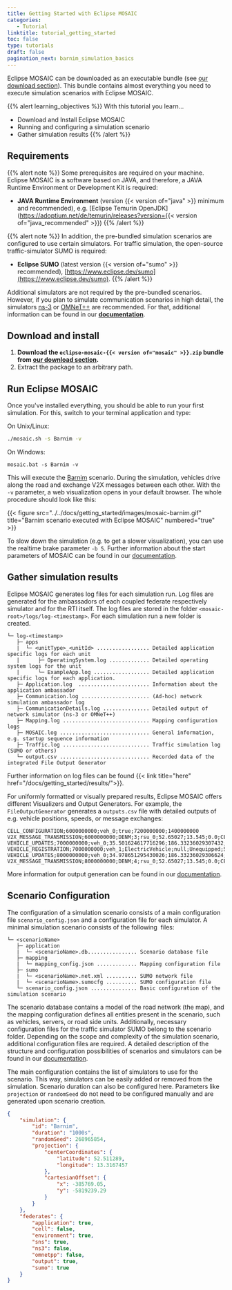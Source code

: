 ```yaml
---
title: Getting Started with Eclipse MOSAIC
categories:
   - Tutorial
linktitle: tutorial_getting_started
toc: false
type: tutorials
draft: false
pagination_next: barnim_simulation_basics
---
```


Eclipse MOSAIC can be downloaded as an executable bundle (see [our download section](/download)). This bundle
contains almost everything you need to execute simulation scenarios with Eclipse MOSAIC.

{{% alert learning_objectives %}}
With this tutorial you learn...  
* Download and Install Eclipse MOSAIC
* Running and configuring a simulation scenario
* Gather simulation results
{{% /alert %}}

## Requirements

{{% alert note %}}
Some prerequisites are required on your machine. Eclipse MOSAIC is a software based on JAVA, and therefore, a 
JAVA Runtime Environment or Development Kit is required:
- **JAVA Runtime Environment** (version {{< version of="java" >}} minimum and recommended), e.g. [Eclipse Temurin OpenJDK](https://adoptium.net/de/temurin/releases?version={{< version of="java_recommended" >}})
{{% /alert %}}

{{% alert note %}}
In addition, the pre-bundled simulation scenarios are configured to use certain simulators. For traffic simulation, the open-source 
traffic-simulator SUMO is required:
- **Eclipse SUMO** (latest version {{< version of="sumo" >}} recommended), [https://www.eclipse.dev/sumo](https://www.eclipse.dev/sumo).
{{% /alert %}}

Additional simulators are not required by the pre-bundled scenarios. However, if you plan to simulate communication scenarios
in high detail, the simulators [ns-3](/docs/simulators/network_simulator_ns3) or 
[OMNeT++](/docs/simulators/network_simulator_omnetpp) are recommended. For that, additional 
information can be found in our **[documentation](/docs/getting_started)**.

## Download and install

1. **Download the `eclipse-mosaic-{{< version of="mosaic" >}}.zip` bundle from [our download section](/download).** 
2. Extract the package to an arbitrary path.

## Run Eclipse MOSAIC

Once you've installed everything, you should be able to run your first simulation. For this, switch to your terminal application and type:

On Unix/Linux:
```bash
./mosaic.sh -s Barnim -v
```

On Windows:

```dos
mosaic.bat -s Barnim -v
```

This will execute the [Barnim](/tutorials/barnim_simulation_basics) scenario. During the simulation, vehicles drive along the
road and exchange V2X messages between each other. With the `-v` parameter, a web visualization opens in your default browser. The whole
procedure should look like this:

{{< figure src="../../docs/getting_started/images/mosaic-barnim.gif" title="Barnim scenario executed with Eclipse MOSAIC" numbered="true" >}}

To slow down the simulation (e.g. to get a slower visualization), you can use the realtime brake parameter `-b 5`. 
Further information about the start parameters of MOSAIC can be found in our [documentation](/docs/getting_started/run_mosaic).

## Gather simulation results

Eclipse MOSAIC generates log files for each simulation run. Log files are generated for the ambassadors of each coupled federate respectively 
simulator and for the RTI itself. The log files are stored in the folder `<mosaic-root>/logs/log-<timestamp>`. For each simulation run a new folder is created. 

```plaintext
└─ log-<timestamp>
   ├─ apps
   |  └─ <unitType>_<unitId> ................. Detailed application specific logs for each unit
   |      ├─ OperatingSystem.log ............. Detailed operating system logs for the unit
   |      └─ ExampleApp.log .................. Detailed application specific logs for each application.
   ├─ Application.log  ....................... Information about the application ambassador
   ├─ Communication.log ...................... (Ad-hoc) network simulation ambassador log
   ├─ CommunicationDetails.log ............... Detailed output of network simulator (ns-3 or OMNeT++)
   ├─ Mapping.log ............................ Mapping configuration logs
   ├─ MOSAIC.log ............................. General information, e.g. startup sequence information
   ├─ Traffic.log ............................ Traffic simulation log (SUMO or others)
   └─ output.csv ............................. Recorded data of the integrated File Output Generator
```

Further information on log files can be found {{< link title="here" href="/docs/getting_started/results/">}}.

For uniformly formatted or visually prepared results, Eclipse MOSAIC offers different 
Visualizers and Output Generators. For example, the `FileOutputGenerator` generates a `outputs.csv` file with detailed outputs of e.g. 
vehicle positions, speeds, or message exchanges:

```plaintext
CELL_CONFIGURATION;6000000000;veh_0;true;7200000000;1400000000
V2X_MESSAGE_TRANSMISSION;6000000000;DENM;3;rsu_0;52.65027;13.545;0.0;CELL_GEOCAST;/255.255.255.255;null
VEHICLE_UPDATES;7000000000;veh_0;35.501624617716296;186.33236029307432;52.655993308955196;13.569065826100868;0.0;35.501624617716296;-0.6083753822837039;0.0;false;1;4067968_28830219_3290027832_2450938914;0;0.0;0.0;0.0;0.0;0.0;0.0;0.0;0.0;0.0;0.0;0.0;0.0;false;false;false
VEHICLE_REGISTRATION;7000000000;veh_1;ElectricVehicle;null;Unequipped;5.0;2.5;70.0;2.6;4.5;0.5;1.0;1.0;0.0;1;1;0.0
VEHICLE_UPDATES;8000000000;veh_0;34.978651295430026;186.33236029306624;52.65568017869267;13.569019012494635;0.0;70.48027591314633;-0.5229733222862691;0.0;false;1;4067968_28830219_3290027832_2450938914;0;0.0;0.0;0.0;0.0;0.0;0.0;0.0;0.0;0.0;0.0;0.0;0.0;false;false;false
V2X_MESSAGE_TRANSMISSION;8000000000;DENM;4;rsu_0;52.65027;13.545;0.0;CELL_GEOCAST;/255.255.255.255;null
```

More information for output generation can be found in our [documentation](/docs/visualization/filevis).


## Scenario Configuration

The configuration of a simulation scenario consists of a main configuration file `scenario_config.json` and a configuration file for each simulator. A minimal simulation scenario consists of the following  files:

```plaintext
└─ <scenarioName>
   ├─ application
   |  └─ <scenarioName>.db................ Scenario database file
   ├─ mapping
   |  └─ mapping_config.json ............. Mapping configuration file
   ├─ sumo
   |  └─ <scenarioName>.net.xml .......... SUMO network file
   |  └─ <scenarioName>.sumocfg .......... SUMO configuration file
   └─ scenario_config.json ............... Basic configuration of the simulation scenario
``` 

The scenario database contains a model of the road network (the map), and the mapping configuration
defines all entities present in the scenario, such as vehicles, servers, or road side units. Additionally, necessary
configuration files for the traffic simulator SUMO belong to the scenario folder. Depending on the scope and
complexity of the simulation scenario, additional configuration files are required. A detailed description of 
the structure and configuration possibilities of scenarios and simulators can be found in 
our  [documentation](/docs/scenarios).

The main configuration contains the list of simulators to use for the scenario. This way, simulators can be easily added or removed from the simulation. Scenario duration can also be configured here. Parameters like `projection` or `randomSeed` do not need to be configured manually and are generated upon scenario creation.

```json
{
    "simulation": {
        "id": "Barnim",
        "duration": "1000s",
        "randomSeed": 268965854,
        "projection": {
            "centerCoordinates": {
                "latitude": 52.511289,
                "longitude": 13.3167457
            },
            "cartesianOffset": {
                "x": -385769.05,
                "y": -5819239.29
            }
        }
    },
    "federates": {
        "application": true,
        "cell": false,
        "environment": true,
        "sns": true,
        "ns3": false,
        "omnetpp": false,
        "output": true,
        "sumo": true
    }
}
```
